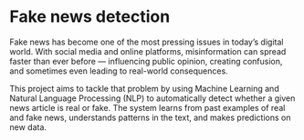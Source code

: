 # Fake news detection
Fake news has become one of the most pressing issues in today’s digital world. With social media and online platforms, misinformation can spread faster than ever before — influencing public opinion, creating confusion, and sometimes even leading to real-world consequences.

This project aims to tackle that problem by using Machine Learning and Natural Language Processing (NLP) to automatically detect whether a given news article is real or fake. The system learns from past examples of real and fake news, understands patterns in the text, and makes predictions on new data.

